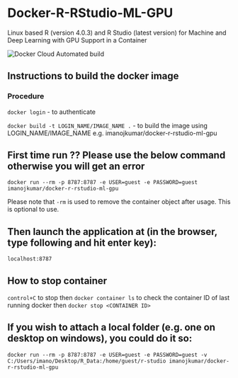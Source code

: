 # Docker-R-RStudio-ML-GPU
 Linux based R (version 4.0.3) and R Studio (latest version) for Machine and Deep Learning with GPU Support in a Container
 
![Docker Cloud Automated build](https://img.shields.io/docker/cloud/automated/imanojkumar/docker-r-rstudio-ml-gpu)
 
## Instructions to build the docker image

### Procedure
`docker login` -  to authenticate

`docker build -t LOGIN_NAME/IMAGE_NAME .`  - to build the image using LOGIN_NAME/IMAGE_NAME e.g. imanojkumar/docker-r-rstudio-ml-gpu

## First time run ?? Please use the below command otherwise you will get an error
`docker run --rm -p 8787:8787 -e USER=guest -e PASSWORD=guest imanojkumar/docker-r-rstudio-ml-gpu`

Please note that `-rm` is used to remove the container object after usage. This is optional to use. 

## Then launch the application at (in the browser, type following and hit enter key):
`localhost:8787`

## How to stop container
`control+C` to stop
then
`docker container ls` to check the container ID of last running docker
then
`docker stop <CONTAINER ID>`

## If you wish to attach a local folder (e.g. one on desktop on windows), you could do it so:
`docker run --rm -p 8787:8787 -e USER=guest -e PASSWORD=guest -v C:/Users/imano/Desktop/R_Data:/home/guest/r-studio imanojkumar/docker-r-rstudio-ml-gpu`
